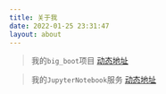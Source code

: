 ```yaml
---
title: 关于我
date: 2022-01-25 23:31:47
layout: about
---
```


> 我的`big_boot`项目 [动态地址](http://113.119.81.131:18999/)

> 我的`JupyterNotebook`服务 [动态地址](http://113.119.81.131:19000/)
